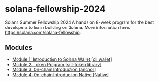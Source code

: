 # solana-fellowship-2024 

Solana Summer Fellowship 2024 A hands on 8-week program for the best developers to learn building on Solana. More information here: https://solana.com/solana-fellowship.

## Modules

- [Module 1: Introduction to Solana Wallet [cli wallet]](https://github.com/erwinqxy/solana-fellowship-2024/tree/main/s1-introduction)
- [Module 2: Token Program [spl-token library]](https://github.com/erwinqxy/solana-fellowship-2024/tree/main/s2-token-program)
- [Module 3: On-chain Introduction [anchor]](https://github.com/erwinqxy/solana-fellowship-2024/tree/main/s3-onchain-introduction)
- [Module 4: On-chain Introduction Native [Native]](https://github.com/erwinqxy/solana-fellowship-2024/tree/main/s4-onchain-introduction-native)
